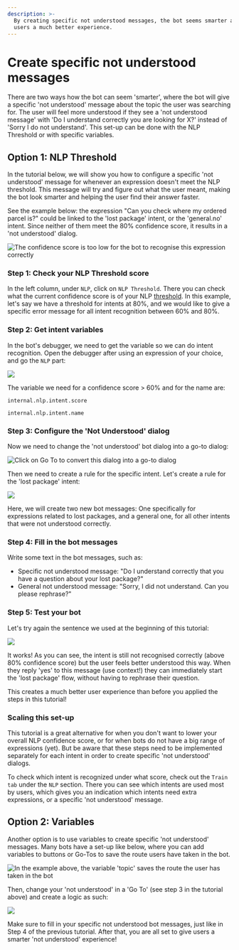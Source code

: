 ```yaml
---
description: >-
  By creating specific not understood messages, the bot seems smarter and gives
  users a much better experience.
---
```


# Create specific not understood messages

There are two ways how the bot can seem 'smarter', where the bot will give a specific 'not understood' message about the topic the user was searching for.  The user will feel more understood if they see a 'not understood message' with 'Do I understand correctly you are looking for X?' instead of 'Sorry I do not understand'.  This set-up can be done with the NLP Threshold or with specific variables.&#x20;

## Option 1: NLP Threshold

In the tutorial below, we will show you how to configure a specific 'not understood' message for whenever an expression doesn't meet the NLP threshold. This message will try and figure out what the user meant, making the bot look smarter and helping the user find their answer faster.

See the example below: the expression "Can you check where my ordered parcel is?" could be linked to the 'lost package' intent, or the 'general.no' intent. Since neither of them meet the 80% confidence score, it results in a 'not understood' dialog.

![The confidence score is too low for the bot to recognise this expression correctly](<../../.gitbook/assets/image (484).png>)

### Step 1: Check your NLP Threshold score

In the left column, under `NLP`, click on `NLP Threshold`. There you can check what the current confidence score is of your NLP [threshold](https://docs.chatlayer.ai/understanding-users/natural-language-processing-nlp/settings). In this example, let's say we have a threshold for intents at 80%, and we would like to give a specific error message for all intent recognition between 60% and 80%.

### Step 2: Get intent variables

In the bot's debugger, we need to get the variable so we can do intent recognition. Open the debugger after using an expression of your choice, and go the `NLP` part:

![](<../../.gitbook/assets/image (483).png>)

The variable we need for a confidence score > 60% and for the name are:

`internal.nlp.intent.score`

`internal.nlp.intent.name`

### Step 3: Configure the 'Not Understood' dialog

Now we need to change the 'not understood' bot dialog into a go-to dialog:

![Click on Go To to convert this dialog into a go-to dialog](<../../.gitbook/assets/image (486).png>)

Then we need to create a rule for the specific intent. Let's create a rule for the 'lost package' intent:

![](<../../.gitbook/assets/image (482).png>)

Here, we will create two new bot messages: One specifically for expressions related to lost packages, and a general one, for all other intents that were not understood correctly.

### Step 4: Fill in the bot messages

Write some text in the bot messages, such as:

* Specific not understood message: "Do I understand correctly that you have a question about your lost package?"
* General not understood message: "Sorry, I did not understand. Can you please rephrase?"

### Step 5: Test your bot

Let's try again the sentence we used at the beginning of this tutorial:

![](<../../.gitbook/assets/image (485).png>)

It works! As you can see, the intent is still not recognised correctly (above 80% confidence score) but the user feels better understood this way. When they reply 'yes' to this message (use context!) they can immediately start the 'lost package' flow, without having to rephrase their question.&#x20;

This creates a much better user experience than before you applied the steps in this tutorial!&#x20;

### Scaling this set-up

This tutorial is a great alternative for when you don't want to lower your overall NLP confidence score, or for when bots do not have a big range of expressions (yet). But be aware that these steps need to be implemented separately for each intent in order to create specific 'not understood' dialogs.&#x20;

To check which intent is recognized under what score, check out the `Train tab` under the `NLP` section. There you can see which intents are used most by users, which gives you an indication which intents need extra expressions, or a specific 'not understood' message.



## Option 2: Variables

Another option is to use variables to create specific 'not understood' messages. Many bots have a set-up like below, where you can add variables to buttons or Go-Tos to save the route users have taken in the bot.

&#x20;

![In the example above, the variable 'topic' saves the route the user has taken in the bot](<../../.gitbook/assets/image (686) (1).png>)



Then, change your 'not understood' in a 'Go To' (see step 3 in the tutorial above) and create a logic as such:

![](<../../.gitbook/assets/image (670) (1).png>)

Make sure to fill in your specific not understood bot messages, just like in Step 4 of the previous tutorial. After that, you are all set to give users a smarter 'not understood'  experience!
